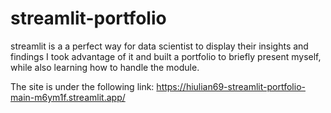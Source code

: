 # streamlit-portfolio


streamlit is a a perfect way for data scientist to display their insights and findings 
I took advantage of it and built a portfolio to briefly present myself, while also learning how to handle the module.


The site is under the following link:
https://hiulian69-streamlit-portfolio-main-m6ym1f.streamlit.app/
